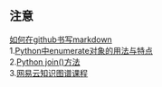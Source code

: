 ## 注意
[如何在github书写markdown](http://blog.chinaunix.net/uid-7374279-id-5114730.html)  
1.[Python中enumerate对象的用法与特点](http://www.360doc.com/content/17/0414/15/20558639_645579883.shtml)  
2.[Python join()方法](http://www.runoob.com/python/att-string-join.html)  
3.[网易云知识图谱课程](https://study.163.com/course/courseLearn.htm?courseId=1003528010#/learn/video?lessonId=1004039352&courseId=1003528010)
